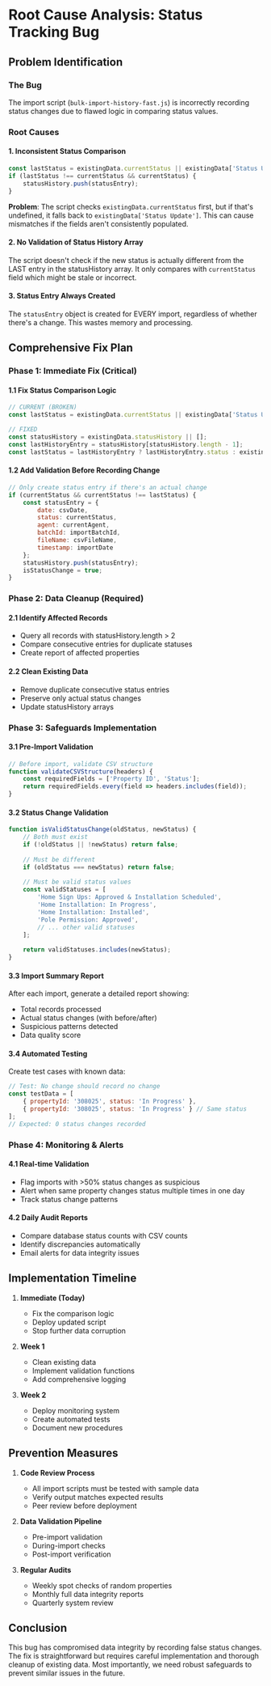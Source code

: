 # Root Cause Analysis: Status Tracking Bug

## Problem Identification

### The Bug
The import script (`bulk-import-history-fast.js`) is incorrectly recording status changes due to flawed logic in comparing status values.

### Root Causes

#### 1. Inconsistent Status Comparison
```javascript
const lastStatus = existingData.currentStatus || existingData['Status Update'];
if (lastStatus !== currentStatus && currentStatus) {
    statusHistory.push(statusEntry);
}
```

**Problem**: The script checks `existingData.currentStatus` first, but if that's undefined, it falls back to `existingData['Status Update']`. This can cause mismatches if the fields aren't consistently populated.

#### 2. No Validation of Status History Array
The script doesn't check if the new status is actually different from the LAST entry in the statusHistory array. It only compares with `currentStatus` field which might be stale or incorrect.

#### 3. Status Entry Always Created
The `statusEntry` object is created for EVERY import, regardless of whether there's a change. This wastes memory and processing.

## Comprehensive Fix Plan

### Phase 1: Immediate Fix (Critical)

#### 1.1 Fix Status Comparison Logic
```javascript
// CURRENT (BROKEN)
const lastStatus = existingData.currentStatus || existingData['Status Update'];

// FIXED
const statusHistory = existingData.statusHistory || [];
const lastHistoryEntry = statusHistory[statusHistory.length - 1];
const lastStatus = lastHistoryEntry ? lastHistoryEntry.status : existingData.currentStatus;
```

#### 1.2 Add Validation Before Recording Change
```javascript
// Only create status entry if there's an actual change
if (currentStatus && currentStatus !== lastStatus) {
    const statusEntry = {
        date: csvDate,
        status: currentStatus,
        agent: currentAgent,
        batchId: importBatchId,
        fileName: csvFileName,
        timestamp: importDate
    };
    statusHistory.push(statusEntry);
    isStatusChange = true;
}
```

### Phase 2: Data Cleanup (Required)

#### 2.1 Identify Affected Records
- Query all records with statusHistory.length > 2
- Compare consecutive entries for duplicate statuses
- Create report of affected properties

#### 2.2 Clean Existing Data
- Remove duplicate consecutive status entries
- Preserve only actual status changes
- Update statusHistory arrays

### Phase 3: Safeguards Implementation

#### 3.1 Pre-Import Validation
```javascript
// Before import, validate CSV structure
function validateCSVStructure(headers) {
    const requiredFields = ['Property ID', 'Status'];
    return requiredFields.every(field => headers.includes(field));
}
```

#### 3.2 Status Change Validation
```javascript
function isValidStatusChange(oldStatus, newStatus) {
    // Both must exist
    if (!oldStatus || !newStatus) return false;
    
    // Must be different
    if (oldStatus === newStatus) return false;
    
    // Must be valid status values
    const validStatuses = [
        'Home Sign Ups: Approved & Installation Scheduled',
        'Home Installation: In Progress',
        'Home Installation: Installed',
        'Pole Permission: Approved',
        // ... other valid statuses
    ];
    
    return validStatuses.includes(newStatus);
}
```

#### 3.3 Import Summary Report
After each import, generate a detailed report showing:
- Total records processed
- Actual status changes (with before/after)
- Suspicious patterns detected
- Data quality score

#### 3.4 Automated Testing
Create test cases with known data:
```javascript
// Test: No change should record no change
const testData = [
    { propertyId: '308025', status: 'In Progress' },
    { propertyId: '308025', status: 'In Progress' } // Same status
];
// Expected: 0 status changes recorded
```

### Phase 4: Monitoring & Alerts

#### 4.1 Real-time Validation
- Flag imports with >50% status changes as suspicious
- Alert when same property changes status multiple times in one day
- Track status change patterns

#### 4.2 Daily Audit Reports
- Compare database status counts with CSV counts
- Identify discrepancies automatically
- Email alerts for data integrity issues

## Implementation Timeline

1. **Immediate (Today)**
   - Fix the comparison logic
   - Deploy updated script
   - Stop further data corruption

2. **Week 1**
   - Clean existing data
   - Implement validation functions
   - Add comprehensive logging

3. **Week 2**
   - Deploy monitoring system
   - Create automated tests
   - Document new procedures

## Prevention Measures

1. **Code Review Process**
   - All import scripts must be tested with sample data
   - Verify output matches expected results
   - Peer review before deployment

2. **Data Validation Pipeline**
   - Pre-import validation
   - During-import checks
   - Post-import verification

3. **Regular Audits**
   - Weekly spot checks of random properties
   - Monthly full data integrity reports
   - Quarterly system review

## Conclusion

This bug has compromised data integrity by recording false status changes. The fix is straightforward but requires careful implementation and thorough cleanup of existing data. Most importantly, we need robust safeguards to prevent similar issues in the future.